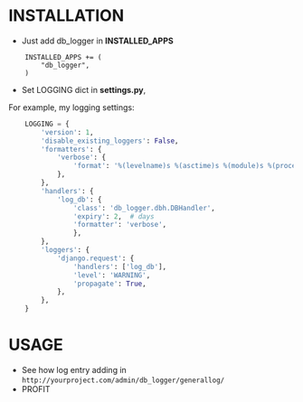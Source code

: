 # INSTALLATION

* Just add db_logger in **INSTALLED_APPS**

```
    INSTALLED_APPS += (
        "db_logger",
    )
```

* Set LOGGING dict in **settings.py**,
  
For example, my logging settings:
```python
    LOGGING = {
        'version': 1,
        'disable_existing_loggers': False,
        'formatters': {
            'verbose': {
                'format': '%(levelname)s %(asctime)s %(module)s %(process)d %(thread)d %(message)s'
            },
        },
        'handlers': {
            'log_db': {
                'class': 'db_logger.dbh.DBHandler',
                'expiry': 2,  # days
                'formatter': 'verbose',
                },
        },
        'loggers': {
            'django.request': {
                'handlers': ['log_db'],
                'level': 'WARNING',
                'propagate': True,
            },
        },
    }
```

# USAGE

* See how log entry adding in
    `http://yourproject.com/admin/db_logger/generallog/`
* PROFIT
